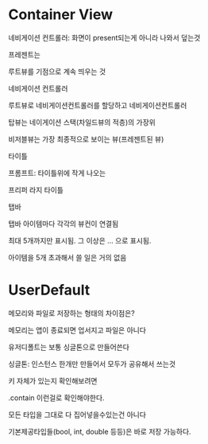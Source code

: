 # Container View

네비게이션 컨트롤러: 화면이 present되는게 아니라 나와서 덮는것



프레젠트는

루트뷰를 기점으로 계속 띄우는 것



네비게이션 컨트롤러

루트뷰로 네비게이션컨트롤러를 할당하고 네비게이션컨트롤러

탑뷰는 네이게이션 스택(차일드뷰의 적층)의 가장위

비저블뷰는 가장 최종적으로 보이는 뷰(프레젠트된 뷰)

타이틀

프롬프트: 타이틀위에 작게 나오는

프리퍼 라지 타이틀



탭바

탭바 아이템마다 각각의 뷰컨이 연결됨

최대 5개까지만 표시됨. 그 이상은 ... 으로 표시됨.

아이템을 5개 초과해서 쓸 일은 거의 없음



# UserDefault

메모리와 파일로 저장하는 형태의 차이점은?

메모리는 앱이 종료되면 업서지고 파일은 아니다



유저디폴트는 보통 싱글톤으로 만들어쓴다

싱글톤: 인스턴스 한개만 만들어서 모두가 공유해서 쓰는것



키 자체가 있는지 확인해보려면

.contain 이런걸로 확인해야한다.



모든 타입을 그대로 다 집어넣을수있는건 아니다

기본제공타입들(bool, int, double 등등)은 바로 저장 가능하다.




